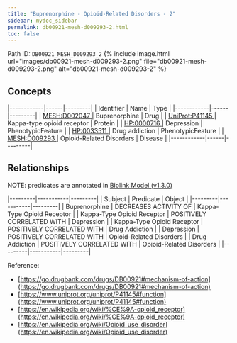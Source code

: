 ```yaml
---
title: "Buprenorphine - Opioid-Related Disorders - 2"
sidebar: mydoc_sidebar
permalink: db00921-mesh-d009293-2.html
toc: false 
---
```



Path ID: `DB00921_MESH_D009293_2`
{% include image.html url="images/db00921-mesh-d009293-2.png" file="db00921-mesh-d009293-2.png" alt="db00921-mesh-d009293-2" %}

## Concepts

|------------|------|---------|
| Identifier | Name | Type    |
|------------|------|---------|
| <a href="https://identifiers.org/MESH:D002047">MESH:D002047 </a> | Buprenorphine | Drug |
| <a href="https://identifiers.org/UniProt:P41145">UniProt:P41145 </a> | Kappa-type opioid receptor | Protein |
| <a href="https://identifiers.org/HP:0000716">HP:0000716 </a> | Depression | PhenotypicFeature |
| <a href="https://identifiers.org/HP:0033511">HP:0033511 </a> | Drug addiction | PhenotypicFeature |
| <a href="https://identifiers.org/MESH:D009293">MESH:D009293 </a> | Opioid-Related Disorders | Disease |
|------------|------|---------|

## Relationships


NOTE: predicates are annotated in <a href="https://github.com/biolink/biolink-model/releases/tag/v1.3.0">Biolink Model (v1.3.0)</a>

|---------|-----------|---------|
| Subject | Predicate | Object  |
|---------|-----------|---------|
| Buprenorphine | DECREASES ACTIVITY OF | Kappa-Type Opioid Receptor |
| Kappa-Type Opioid Receptor | POSITIVELY CORRELATED WITH | Depression |
| Kappa-Type Opioid Receptor | POSITIVELY CORRELATED WITH | Drug Addiction |
| Depression | POSITIVELY CORRELATED WITH | Opioid-Related Disorders |
| Drug Addiction | POSITIVELY CORRELATED WITH | Opioid-Related Disorders |
|---------|-----------|---------|

Reference: 
  - [https://go.drugbank.com/drugs/DB00921#mechanism-of-action](https://go.drugbank.com/drugs/DB00921#mechanism-of-action)
  - [https://www.uniprot.org/uniprot/P41145#function](https://www.uniprot.org/uniprot/P41145#function)
  - [https://en.wikipedia.org/wiki/%CE%9A-opioid_receptor](https://en.wikipedia.org/wiki/%CE%9A-opioid_receptor)
  - [https://en.wikipedia.org/wiki/Opioid_use_disorder](https://en.wikipedia.org/wiki/Opioid_use_disorder)
